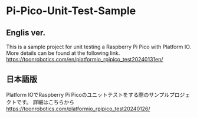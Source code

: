 # Pi-Pico-Unit-Test-Sample

## Englis ver.

This is a sample project for unit testing a Raspberry Pi Pico with Platform IO.
More details can be found at the following link.  
https://toonrobotics.com/en/platformio_rpipico_test20240131en/

## 日本語版

Platform IOでRaspberry Pi Picoのユニットテストをする際のサンプルプロジェクトです。
詳細はこちらから  
https://toonrobotics.com/platformio_rpipico_test20240126/
